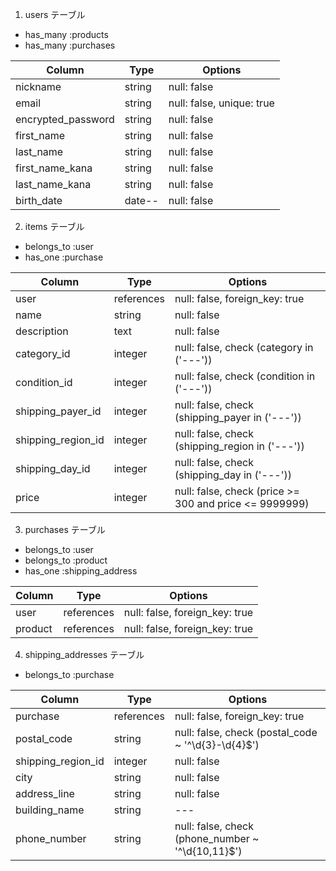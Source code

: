 1. users テーブル

- has_many :products
- has_many :purchases

|Column|Type|Options|
|---|---|---|
|nickname |string |null: false |
|email |string |null: false, unique: true |
|encrypted_password |string |null: false |
|first_name |string |null: false |
|last_name |string |null: false |
|first_name_kana |string|null: false |
|last_name_kana |string|null: false |
|birth_date |date--|null: false |

2. items テーブル

- belongs_to :user
- has_one :purchase

|Column|Type|Options|
|---|---|---|
|user |references |null: false, foreign_key: true |
|name |string |null: false |
|description |text |null: false |
|category_id |integer |null: false, check (category in ('---')) |
|condition_id |integer |null: false, check (condition in ('---')) |
|shipping_payer_id |integer |null: false, check (shipping_payer in ('---')) |
|shipping_region_id |integer |null: false, check (shipping_region in ('---')) |
|shipping_day_id |integer |null: false, check (shipping_day in ('---')) |
|price |integer |null: false, check (price >= 300 and price <= 9999999) |

3. purchases テーブル

- belongs_to :user
- belongs_to :product
- has_one :shipping_address

|Column|Type|Options|
|---|---|---|
|user |references |null: false, foreign_key: true |
|product |references |null: false, foreign_key: true |

4. shipping_addresses テーブル

- belongs_to :purchase

|Column|Type|Options|
|---|---|---|
|purchase |references |null: false, foreign_key: true |
|postal_code |string |null: false, check (postal_code ~ '^\d{3}-\d{4}$') |
|shipping_region_id |integer |null: false |
|city |string |null: false |
|address_line |string |null: false |
|building_name |string |---|
|phone_number |string |null: false, check (phone_number ~ '^\d{10,11}$') |
